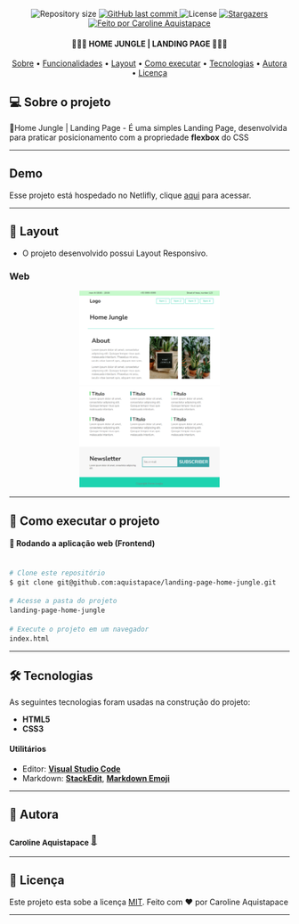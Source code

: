 

<p align="center">

  <img alt="Repository size" src="https://img.shields.io/github/repo-size/aquistapace/landing-page-home-jungle">
  
  <a href="https://github.com/aquistapace/landing-page-home-jungle/commits/master">
    <img alt="GitHub last commit" src="https://img.shields.io/github/last-commit/aquistapace/landing-page-home-jungle">
  </a>
    
   <img alt="License" src="https://img.shields.io/badge/license-MIT-brightgreen">
   
   <a href="https://github.com/aquistapace/landing-page-home-jungle/stargazers">
    <img alt="Stargazers" src="https://img.shields.io/github/stars/aquistapace/landing-page-home-jungle?style=social">
  </a>

  <a href="https://github.com/aquistapace">
    <img alt="Feito por Caroline Aquistapace" src="https://img.shields.io/badge/feito%20por-Caroline-Aquistapace%237519C1">
  </a>
  
  
 
</p>

<h4 align="center"> 
	 🌿🌺🌿 HOME JUNGLE | LANDING PAGE 🌿🌺🌿 
</h4>

<p align="center">
 <a href="#-sobre-o-projeto">Sobre</a> •
 <a href="#-funcionalidades">Funcionalidades</a> •
 <a href="#-layout">Layout</a> • 
 <a href="#-como-executar-o-projeto">Como executar</a> • 
 <a href="#-tecnologias">Tecnologias</a> • 
 <a href="#-autor">Autora</a> • 
 <a href="#user-content--licença">Licença</a>
</p>


## 💻 Sobre o projeto

🌊Home Jungle | Landing Page - É uma simples Landing Page, desenvolvida para praticar posicionamento com a propriedade **flexbox** do CSS

---
## Demo
Esse projeto está hospedado no Netlifly, clique [aqui](https://page-login-basic.netlify.app/) para acessar.

---

## 🎨 Layout
- O projeto desenvolvido possui Layout Responsivo.
### Web

<p align="center">
  <img alt="landingpage" title="landingpage" src="./home_jungle.png" width="50%">
	<img alt="landingpage" title="landingpage" src="./home_jungle_footer.png" width="50%">
 </p>

---

## 🚀 Como executar o projeto

#### 🧭 Rodando a aplicação web (Frontend)

```bash

# Clone este repositório
$ git clone git@github.com:aquistapace/landing-page-home-jungle.git

# Acesse a pasta do projeto 
landing-page-home-jungle

# Execute o projeto em um navegador
index.html

```
---




## 🛠 Tecnologias
As seguintes tecnologias foram usadas na construção do projeto:
- **HTML5**  
- **CSS3**

#### **Utilitários**

-   Editor:  **[Visual Studio Code](https://code.visualstudio.com/)** 
-   Markdown:  **[StackEdit](https://stackedit.io/)**,  **[Markdown Emoji](https://gist.github.com/rxaviers/7360908)**


---
## 🦸 Autora

 ### <sub><b>Caroline Aquistapace</b></sub></a> <a href="https://github.com/aquistapace" title="Git Hub">🌸</a>
---

## 📝 Licença

Este projeto esta sobe a licença [MIT](./LICENSE).
Feito com ❤️ por Caroline Aquistapace

---


